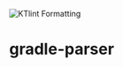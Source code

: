 ![KTlint Formatting](https://github.com/iantal/gradle-parser/workflows/KTlint%20Formatting/badge.svg)

# gradle-parser
